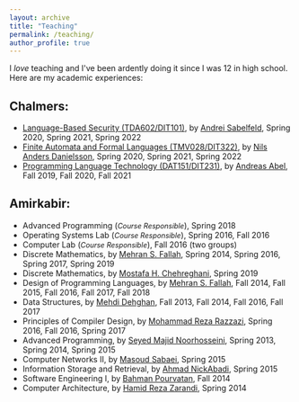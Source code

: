 ```yaml
---
layout: archive
title: "Teaching"
permalink: /teaching/
author_profile: true
---
```



I *love* teaching and I've been ardently doing it since I was 12 in high school. Here are my academic experiences:

## Chalmers:
- [Language-Based Security (TDA602/DIT101)](https://student.portal.chalmers.se/en/chalmersstudies/courseinformation/pages/searchcourse.aspx?course_id=18436&parsergrp=3), by [Andrei Sabelfeld](https://www.cse.chalmers.se/~andrei/), Spring 2020, Spring 2021, Spring 2022
- [Finite Automata and Formal Languages (TMV028/DIT322)](https://student.portal.chalmers.se/en/chalmersstudies/courseinformation/Pages/SearchCourse.aspx?course_id=32016&parsergrp=3), by [Nils Anders Danielsson](http://www.cse.chalmers.se/~nad/), Spring 2020, Spring 2021, Spring 2022
- [Programming Language Technology (DAT151/DIT231)](http://www.cse.chalmers.se/edu/course/DAT151_Programming_Language_Technology/), by [Andreas Abel](http://www.cse.chalmers.se/~abela/), Fall 2019, Fall 2020, Fall 2021

## Amirkabir: 
- Advanced Programming (<i style='font-size: 0.9em;'>Course Responsible</i>), Spring 2018
- Operating Systems Lab (<i style='font-size: 0.9em;'>Course Responsible</i>), Spring 2016, Fall 2016
- Computer Lab (<i style='font-size: 0.9em;'>Course Responsible</i>), Fall 2016 (two groups)
- Discrete Mathematics, by [Mehran S. Fallah](http://aut.ac.ir/msfallah), Spring 2014, Spring 2016, Spring 2017, Spring 2019
- Discrete Mathematics, by [Mostafa H. Chehreghani](https://sites.google.com/site/mostafahchehreghani/), Spring 2019
- Design of Programming Languages, by [Mehran S. Fallah](http://aut.ac.ir/msfallah), Fall 2014, Fall 2015, Fall 2016, Fall 2017, Fall 2018
- Data Structures, by [Mehdi Dehghan](http://aut.ac.ir/dehghan), Fall 2013, Fall 2014, Fall 2016, Fall 2017
- Principles of Compiler Design, by [Mohammad Reza Razzazi](http://aut.ac.ir/razzazi), Spring 2016, Fall 2016, Spring 2017
- Advanced Programming, by [Seyed Majid Noorhosseini](http://aut.ac.ir/majidnh), Spring 2013, Spring 2014, Spring 2015
- Computer Networks II, by [Masoud Sabaei](http://aut.ac.ir/sabaei), Spring 2015
- Information Storage and Retrieval, by [Ahmad NickAbadi](http://aut.ac.ir/nickabadi), Spring 2015
- Software Engineering I, by [Bahman Pourvatan](https://ir.linkedin.com/in/bahman-pourvatan-98b6252a), Fall 2014
- Computer Architecture, by [Hamid Reza Zarandi](http://aut.ac.ir/h_zarandi), Spring 2014
